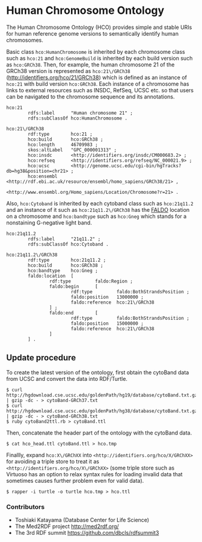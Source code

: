 # Human Chromosome Ontology

The Human Chromosome Ontology (HCO) provides simple and stable URIs for human reference genome versions to semantically identify human chromosomes.

Basic class `hco:HumanChromosome` is inherited by each chromosome class such as `hco:21` and `hco:GenomeBuild` is inherited by each build version such as `hco:GRCh38`. Then, for example, the human chromosome 21 of the GRCh38 version is represented as `hco:21\/GRCh38` (<http://identifiers.org/hco/21/GRCh38>) which is defined as an instance of `hco:21` with build version `hco:GRCh38`. Each instance of a chromosome has links to external resources such as INSDC, RefSeq, UCSC etc. so that users can be navigated to the chromosome sequence and its annotations.

```
hco:21
        rdfs:label      "Human chromosome 21" ;
        rdfs:subClassOf hco:HumanChromosome .

hco:21\/GRCh38
        rdf:type        hco:21 ;
        hco:build       hco:GRCh38 ;
        hco:length      46709983 ;
        skos:altLabel   "GPC_000001313" ;
        hco:insdc       <http://identifiers.org/insdc/CM000683.2> ;
        hco:refseq      <http://identifiers.org/refseq/NC_000021.9> ;
        hco:ucsc        <http://genome.ucsc.edu/cgi-bin/hgTracks?db=hg38&position=chr21> ;
        hco:ensembl     <http://rdf.ebi.ac.uk/resource/ensembl/homo_sapiens/GRCh38/21> ,
                        <http://www.ensembl.org/Homo_sapiens/Location/Chromosome?r=21> .
```

Also, `hco:Cytoband` is inherited by each cytoband class such as `hco:21q11.2` and an instance of it such as `hco:21q11.2\/GRCh38` has the [FALDO](http://biohackathon.org/resource/faldo) location on a chromosome and `hco:bandtype` such as `hco:Gneg` which stands for a nonstaining G-negative light band.

```
hco:21q11.2
        rdfs:label      "21q11.2" ;
        rdfs:subClassOf hco:Cytoband .

hco:21q11.2\/GRCh38
        rdf:type        hco:21q11.2 ;
        hco:build       hco:GRCh38 ;
        hco:bandtype    hco:Gneg ;
        faldo:location  [
                rdf:type         faldo:Region ;
                faldo:begin      [
                        rdf:type         faldo:BothStrandsPosition ;
                        faldo:position   13000000 ;
                        faldo:reference  hco:21\/GRCh38
                ] ;
                faldo:end        [
                        rdf:type         faldo:BothStrandsPosition ;
                        faldo:position   15000000 ;
                        faldo:reference  hco:21\/GRCh38
                ]
        ] .
```

## Update procedure

To create the latest version of the ontology, first obtain the cytoBand data from UCSC and convert the data into RDF/Turtle.

```
$ curl http://hgdownload.cse.ucsc.edu/goldenPath/hg19/database/cytoBand.txt.gz | gzip -dc - > cytoBand-GRCh37.txt
$ curl http://hgdownload.cse.ucsc.edu/goldenPath/hg38/database/cytoBand.txt.gz | gzip -dc - > cytoBand-GRCh38.txt
$ ruby cytoBand2ttl.rb > cytoBand.ttl
```

Then, concatenate the header part of the ontology with the cytoBand data.

```
$ cat hco_head.ttl cytoBand.ttl > hco.tmp
```

Finallly, expand `hco:X\/GRChXX` into `<http://identifiers.org/hco/X/GRChXX>` for avoiding a triple store to treat it as `<http://identifiers.org/hco/X\/GRChXX>` (some triple store such as Virtuoso has an option to relax syntax rules for loading invalid data that sometimes causes further problem even for valid data).

```
$ rapper -i turtle -o turtle hco.tmp > hco.ttl
```

### Contributors

* Toshiaki Katayama (Database Center for Life Science)
* The Med2RDF project <http://med2rdf.org/>
* The 3rd RDF summit <https://github.com/dbcls/rdfsummit3>
